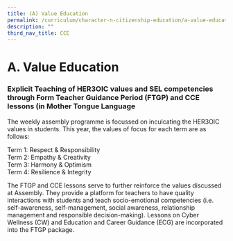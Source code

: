 ```yaml
---
title: (A) Value Education
permalink: /curriculum/character-n-citizenship-education/a-value-education
description: ""
third_nav_title: CCE
---
```

# **A. Value Education**

### Explicit Teaching of HER3OIC values and SEL competencies through Form Teacher Guidance Period (FTGP) and CCE lessons (in Mother Tongue Language

The weekly assembly programme is focussed on inculcating the HER3OIC values in students. This year, the values of focus for each term are as follows: 
 
Term 1: Respect & Responsibility     
Term 2: Empathy & Creativity    
Term 3: Harmony & Optimism      
Term 4: Resilience & Integrity 

The FTGP and CCE lessons serve to further reinforce the values discussed at Assembly. They provide a platform for teachers to have quality interactions with students and teach socio-emotional competencies (i.e. self-awareness, self-management, social awareness, relationship management and responsible decision-making). Lessons on Cyber Wellness (CW) and Education and Career Guidance (ECG) are incorporated into the FTGP package.